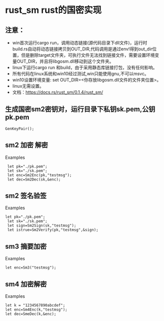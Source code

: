 # rust_sm rust的国密实现 

## 注意：
- win首次运行cargo run，调用动态链接(源代码目录下dll文件)，运行时build.rs自动将动态链接拷贝到OUT_DIR,代码调用是通过env!得到out_dir位置，但是删除target文件夹，可执行文件无法找到链接文件，需要设置环境变量OUT_DIR，并且将libgosm.dll移动到这个文件夹。
- linux下运行cargo run 和build，由于采用静态库链接打包，没有任何影响。
- 所有代码在linux系统和win10经过测试,win只能使用gnu,不可以msvc。
- win10设置环境变量: set OUT_DIR=<你存放libgosm.dll文件的文件夹位置>。
- linux无需设置。
- 文档：https://docs.rs/rust_sm/0.1.4/rust_sm/

## 生成国密sm2密钥对，运行目录下私钥sk.pem,公钥pk.pem
 ```
 GenKeyPair();
 ```

## sm2 加密 解密
 Examples
```
 let pk="./pk.pem";
 let sk="./sk.pem";
 let enc=Sm2Enc(pk,"testmsg");
 let dec=Sm2Dec(sk,&enc);
 ```
## sm2 签名验签
 Examples
```
let pk="./pk.pem";
 let sk="./sk.pem";
 let sign=Sm2Sign(sk,"testmsg");
 let istrue=Sm2Verify(pk,"testmsg",&sign);
 ```
  
## sm3 摘要加密
 Examples
 ```
 let enc=Sm3("testmsg");
 ```

## sm4 加密解密
 Examples
 ```
 let k = "1234567890abcdef";
 let enc=Sm4Enc(k,"testmsg");
 let dec=SmeDec(k,&enc);
 ```